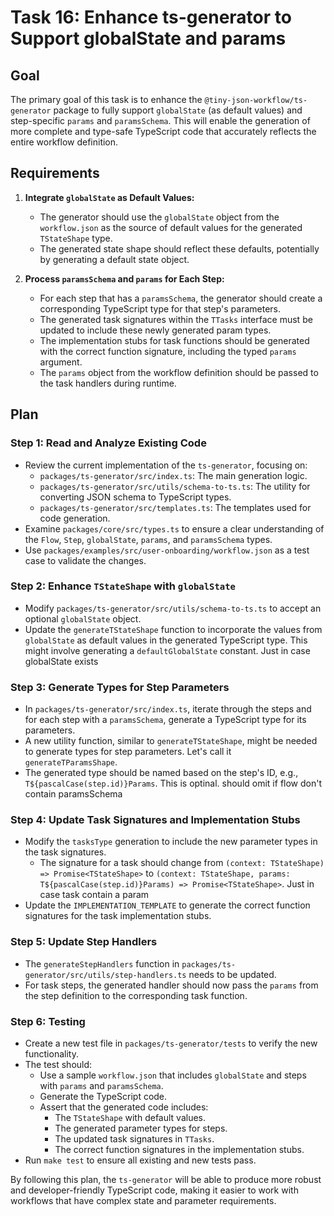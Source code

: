 
# Task 16: Enhance ts-generator to Support globalState and params

## Goal

The primary goal of this task is to enhance the `@tiny-json-workflow/ts-generator` package to fully support `globalState` (as default values) and step-specific `params` and `paramsSchema`. This will enable the generation of more complete and type-safe TypeScript code that accurately reflects the entire workflow definition.

## Requirements

1.  **Integrate `globalState` as Default Values:**
    - The generator should use the `globalState` object from the `workflow.json` as the source of default values for the generated `TStateShape` type.
    - The generated state shape should reflect these defaults, potentially by generating a default state object.

2.  **Process `paramsSchema` and `params` for Each Step:**
    - For each step that has a `paramsSchema`, the generator should create a corresponding TypeScript type for that step's parameters.
    - The generated task signatures within the `TTasks` interface must be updated to include these newly generated param types.
    - The implementation stubs for task functions should be generated with the correct function signature, including the typed `params` argument.
    - The `params` object from the workflow definition should be passed to the task handlers during runtime.

## Plan

### Step 1: Read and Analyze Existing Code

- Review the current implementation of the `ts-generator`, focusing on:
  - `packages/ts-generator/src/index.ts`: The main generation logic.
  - `packages/ts-generator/src/utils/schema-to-ts.ts`: The utility for converting JSON schema to TypeScript types.
  - `packages/ts-generator/src/templates.ts`: The templates used for code generation.
- Examine `packages/core/src/types.ts` to ensure a clear understanding of the `Flow`, `Step`, `globalState`, `params`, and `paramsSchema` types.
- Use `packages/examples/src/user-onboarding/workflow.json` as a test case to validate the changes.

### Step 2: Enhance `TStateShape` with `globalState`

- Modify `packages/ts-generator/src/utils/schema-to-ts.ts` to accept an optional `globalState` object.
- Update the `generateTStateShape` function to incorporate the values from `globalState` as default values in the generated TypeScript type. This might involve generating a `defaultGlobalState` constant. Just in case globalState exists

### Step 3: Generate Types for Step Parameters

- In `packages/ts-generator/src/index.ts`, iterate through the steps and for each step with a `paramsSchema`, generate a TypeScript type for its parameters.
- A new utility function, similar to `generateTStateShape`, might be needed to generate types for step parameters. Let's call it `generateTParamsShape`.
- The generated type should be named based on the step's ID, e.g., `T${pascalCase(step.id)}Params`. This is optinal. should omit if flow don't contain paramsSchema

### Step 4: Update Task Signatures and Implementation Stubs

- Modify the `tasksType` generation to include the new parameter types in the task signatures.
  - The signature for a task should change from `(context: TStateShape) => Promise<TStateShape>` to `(context: TStateShape, params: T${pascalCase(step.id)}Params) => Promise<TStateShape>`. Just in case task contain a param
- Update the `IMPLEMENTATION_TEMPLATE` to generate the correct function signatures for the task implementation stubs.

### Step 5: Update Step Handlers

- The `generateStepHandlers` function in `packages/ts-generator/src/utils/step-handlers.ts` needs to be updated.
- For task steps, the generated handler should now pass the `params` from the step definition to the corresponding task function.

### Step 6: Testing

- Create a new test file in `packages/ts-generator/tests` to verify the new functionality.
- The test should:
  - Use a sample `workflow.json` that includes `globalState` and steps with `params` and `paramsSchema`.
  - Generate the TypeScript code.
  - Assert that the generated code includes:
    - The `TStateShape` with default values.
    - The generated parameter types for steps.
    - The updated task signatures in `TTasks`.
    - The correct function signatures in the implementation stubs.
- Run `make test` to ensure all existing and new tests pass.

By following this plan, the `ts-generator` will be able to produce more robust and developer-friendly TypeScript code, making it easier to work with workflows that have complex state and parameter requirements.
